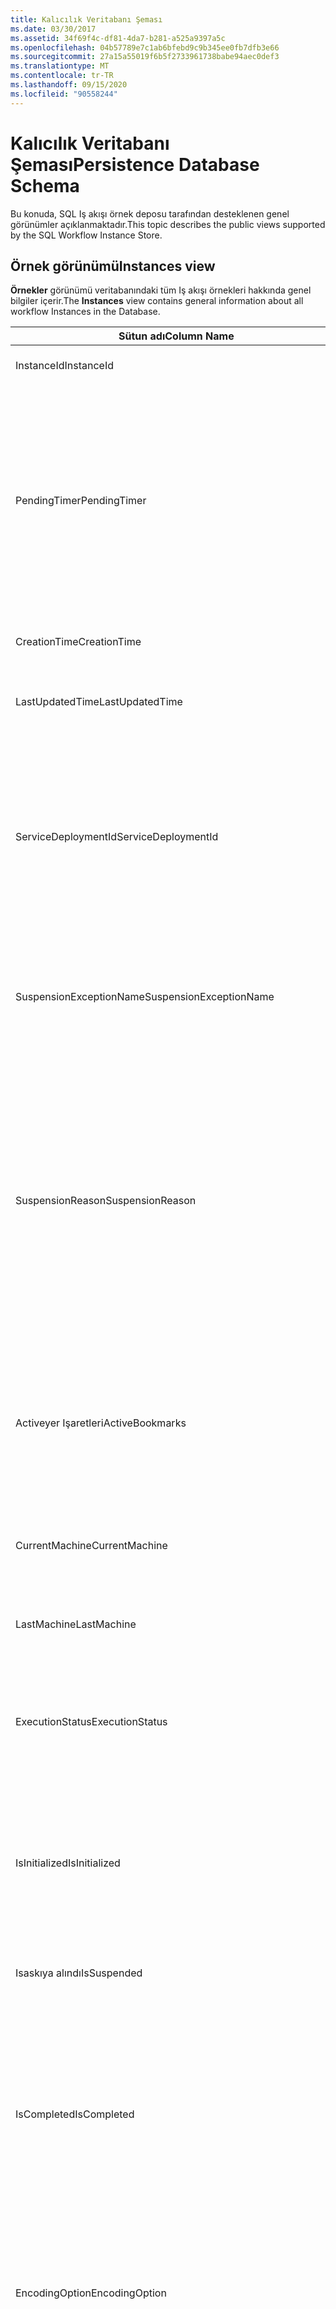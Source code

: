 ```yaml
---
title: Kalıcılık Veritabanı Şeması
ms.date: 03/30/2017
ms.assetid: 34f69f4c-df81-4da7-b281-a525a9397a5c
ms.openlocfilehash: 04b57789e7c1ab6bfebd9c9b345ee0fb7dfb3e66
ms.sourcegitcommit: 27a15a55019f6b5f2733961738babe94aec0def3
ms.translationtype: MT
ms.contentlocale: tr-TR
ms.lasthandoff: 09/15/2020
ms.locfileid: "90558244"
---
```

# <a name="persistence-database-schema"></a><span data-ttu-id="6a054-102">Kalıcılık Veritabanı Şeması</span><span class="sxs-lookup"><span data-stu-id="6a054-102">Persistence Database Schema</span></span>
<span data-ttu-id="6a054-103">Bu konuda, SQL Iş akışı örnek deposu tarafından desteklenen genel görünümler açıklanmaktadır.</span><span class="sxs-lookup"><span data-stu-id="6a054-103">This topic describes the public views supported by the SQL Workflow Instance Store.</span></span>  
  
## <a name="instances-view"></a><span data-ttu-id="6a054-104">Örnek görünümü</span><span class="sxs-lookup"><span data-stu-id="6a054-104">Instances view</span></span>  
 <span data-ttu-id="6a054-105">**Örnekler** görünümü veritabanındaki tüm Iş akışı örnekleri hakkında genel bilgiler içerir.</span><span class="sxs-lookup"><span data-stu-id="6a054-105">The **Instances** view contains general information about all workflow Instances in the Database.</span></span>  
  
|<span data-ttu-id="6a054-106">Sütun adı</span><span class="sxs-lookup"><span data-stu-id="6a054-106">Column Name</span></span>|<span data-ttu-id="6a054-107">Sütun türü</span><span class="sxs-lookup"><span data-stu-id="6a054-107">Column Type</span></span>|<span data-ttu-id="6a054-108">Description</span><span class="sxs-lookup"><span data-stu-id="6a054-108">Description</span></span>|  
|-----------------|-----------------|-----------------|  
|<span data-ttu-id="6a054-109">InstanceId</span><span class="sxs-lookup"><span data-stu-id="6a054-109">InstanceId</span></span>|<span data-ttu-id="6a054-110">Benzersiz tanımlayıcı</span><span class="sxs-lookup"><span data-stu-id="6a054-110">UniqueIdentifier</span></span>|<span data-ttu-id="6a054-111">Bir iş akışı örneğinin KIMLIĞI.</span><span class="sxs-lookup"><span data-stu-id="6a054-111">The ID of a workflow instance.</span></span>|  
|<span data-ttu-id="6a054-112">PendingTimer</span><span class="sxs-lookup"><span data-stu-id="6a054-112">PendingTimer</span></span>|<span data-ttu-id="6a054-113">DateTime</span><span class="sxs-lookup"><span data-stu-id="6a054-113">DateTime</span></span>|<span data-ttu-id="6a054-114">Bir gecikme etkinliğinde iş akışının engellenip engellenmediğini ve Zamanlayıcının süresi dolduktan sonra devam edecek olduğunu gösterir.</span><span class="sxs-lookup"><span data-stu-id="6a054-114">Indicates that the workflow is blocked on a Delay activity and will be resumed after the timer expires.</span></span> <span data-ttu-id="6a054-115">İş akışı, bir zamanlayıcının süre sonu beklenememesi durumunda bu değer null olabilir.</span><span class="sxs-lookup"><span data-stu-id="6a054-115">This value can be null if the workflow is not blocked waiting on a timer to expire.</span></span>|  
|<span data-ttu-id="6a054-116">CreationTime</span><span class="sxs-lookup"><span data-stu-id="6a054-116">CreationTime</span></span>|<span data-ttu-id="6a054-117">DateTime</span><span class="sxs-lookup"><span data-stu-id="6a054-117">DateTime</span></span>|<span data-ttu-id="6a054-118">İş akışının ne zaman oluşturulduğunu gösterir.</span><span class="sxs-lookup"><span data-stu-id="6a054-118">Indicates when the workflow was created.</span></span>|  
|<span data-ttu-id="6a054-119">LastUpdatedTime</span><span class="sxs-lookup"><span data-stu-id="6a054-119">LastUpdatedTime</span></span>|<span data-ttu-id="6a054-120">DateTime</span><span class="sxs-lookup"><span data-stu-id="6a054-120">DateTime</span></span>|<span data-ttu-id="6a054-121">İş akışının veritabanına son ne zaman kalıcı olduğunu gösterir.</span><span class="sxs-lookup"><span data-stu-id="6a054-121">Indicates the last time that the workflow was persisted to the database.</span></span>|  
|<span data-ttu-id="6a054-122">ServiceDeploymentId</span><span class="sxs-lookup"><span data-stu-id="6a054-122">ServiceDeploymentId</span></span>|<span data-ttu-id="6a054-123">BigInt</span><span class="sxs-lookup"><span data-stu-id="6a054-123">BigInt</span></span>|<span data-ttu-id="6a054-124">[Servicedağıtımlar] görünümüne yabancı anahtar işlevi görür.</span><span class="sxs-lookup"><span data-stu-id="6a054-124">Acts as a foreign key to the [ServiceDeployments] view.</span></span> <span data-ttu-id="6a054-125">Geçerli iş akışı örneği, Web 'de barındırılan bir hizmetin bir örneğidir, bu sütunda bir değer bulunur, aksi takdirde NULL olarak ayarlanır.</span><span class="sxs-lookup"><span data-stu-id="6a054-125">If the current workflow instance is an instance of a web-hosted service, then this column has a value, otherwise it is set to NULL.</span></span>|  
|<span data-ttu-id="6a054-126">SuspensionExceptionName</span><span class="sxs-lookup"><span data-stu-id="6a054-126">SuspensionExceptionName</span></span>|<span data-ttu-id="6a054-127">Nvarchar (450)</span><span class="sxs-lookup"><span data-stu-id="6a054-127">Nvarchar(450)</span></span>|<span data-ttu-id="6a054-128">İş akışının askıya alınmasına neden olan özel durumun türünü (örn. InvalidOperationException) belirtir.</span><span class="sxs-lookup"><span data-stu-id="6a054-128">Indicates the type of exception (e.g. InvalidOperationException) that caused the workflow to suspend.</span></span>|  
|<span data-ttu-id="6a054-129">SuspensionReason</span><span class="sxs-lookup"><span data-stu-id="6a054-129">SuspensionReason</span></span>|<span data-ttu-id="6a054-130">Nvarchar (max)</span><span class="sxs-lookup"><span data-stu-id="6a054-130">Nvarchar(max)</span></span>|<span data-ttu-id="6a054-131">Iş akışı örneğinin neden askıya alındığını gösterir.</span><span class="sxs-lookup"><span data-stu-id="6a054-131">Indicates why the Workflow Instance was suspended.</span></span> <span data-ttu-id="6a054-132">Bir özel durum örneğin askıya alınmasına neden olursa, bu sütun özel durumla ilişkili iletiyi içerir.</span><span class="sxs-lookup"><span data-stu-id="6a054-132">If an exception caused the instance to suspend, then this column contains the message associated with the exception.</span></span><br /><br /> <span data-ttu-id="6a054-133">Örnek el ile askıya alınmışsa, bu sütun örneği askıya almak için Kullanıcı tarafından belirtilen nedeni içerir.</span><span class="sxs-lookup"><span data-stu-id="6a054-133">If the instance was manually suspended, then this column contains the user-specified reason for suspending the instance.</span></span>|  
|<span data-ttu-id="6a054-134">Activeyer Işaretleri</span><span class="sxs-lookup"><span data-stu-id="6a054-134">ActiveBookmarks</span></span>|<span data-ttu-id="6a054-135">Nvarchar (max)</span><span class="sxs-lookup"><span data-stu-id="6a054-135">Nvarchar(max)</span></span>|<span data-ttu-id="6a054-136">İş akışı örneği boşta ise, bu özellik örneğin hangi yer işaretlerinin engellendiğini gösterir.</span><span class="sxs-lookup"><span data-stu-id="6a054-136">If the workflow Instance is Idle, this property indicates what bookmarks the instance is blocked on.</span></span> <span data-ttu-id="6a054-137">Örnek boşta değilse, bu sütun NULL olur.</span><span class="sxs-lookup"><span data-stu-id="6a054-137">If the Instance is not idle, then this column is NULL.</span></span>|  
|<span data-ttu-id="6a054-138">CurrentMachine</span><span class="sxs-lookup"><span data-stu-id="6a054-138">CurrentMachine</span></span>|<span data-ttu-id="6a054-139">Nvarchar (128)</span><span class="sxs-lookup"><span data-stu-id="6a054-139">Nvarchar(128)</span></span>|<span data-ttu-id="6a054-140">Bilgisayar adının şu anda bellekte yüklü iş akışı örneği olduğunu gösterir.</span><span class="sxs-lookup"><span data-stu-id="6a054-140">Indicates the name of the computer currently has the workflow Instance loaded in memory.</span></span>|  
|<span data-ttu-id="6a054-141">LastMachine</span><span class="sxs-lookup"><span data-stu-id="6a054-141">LastMachine</span></span>|<span data-ttu-id="6a054-142">Nvarchar (450)</span><span class="sxs-lookup"><span data-stu-id="6a054-142">Nvarchar(450)</span></span>|<span data-ttu-id="6a054-143">İş akışı örneğini yükleyen son bilgisayarı gösterir.</span><span class="sxs-lookup"><span data-stu-id="6a054-143">Indicates the last computer that loaded the workflow instance.</span></span>|  
|<span data-ttu-id="6a054-144">ExecutionStatus</span><span class="sxs-lookup"><span data-stu-id="6a054-144">ExecutionStatus</span></span>|<span data-ttu-id="6a054-145">Nvarchar (450)</span><span class="sxs-lookup"><span data-stu-id="6a054-145">Nvarchar(450)</span></span>|<span data-ttu-id="6a054-146">Iş akışının geçerli yürütme durumunu gösterir.</span><span class="sxs-lookup"><span data-stu-id="6a054-146">Indicates the current execution state of the Workflow.</span></span> <span data-ttu-id="6a054-147">Olası durumlar **yürütme**, **Boşta**ve **kapalı**durumlarını içerir.</span><span class="sxs-lookup"><span data-stu-id="6a054-147">Possible states include **Executing**, **Idle**, **Closed**.</span></span>|  
|<span data-ttu-id="6a054-148">IsInitialized</span><span class="sxs-lookup"><span data-stu-id="6a054-148">IsInitialized</span></span>|<span data-ttu-id="6a054-149">Sürümleri</span><span class="sxs-lookup"><span data-stu-id="6a054-149">Bit</span></span>|<span data-ttu-id="6a054-150">İş akışı örneğinin başlatılmış olup olmadığını gösterir.</span><span class="sxs-lookup"><span data-stu-id="6a054-150">Indicates whether the workflow instance has been initialized.</span></span> <span data-ttu-id="6a054-151">Başlatılmış bir iş akışı örneği, en az bir kez kalıcı olan bir iş akışı örneğidir.</span><span class="sxs-lookup"><span data-stu-id="6a054-151">An initialized workflow instance is a workflow instance that has been persisted at least once.</span></span>|  
|<span data-ttu-id="6a054-152">Isaskıya alındı</span><span class="sxs-lookup"><span data-stu-id="6a054-152">IsSuspended</span></span>|<span data-ttu-id="6a054-153">Sürümleri</span><span class="sxs-lookup"><span data-stu-id="6a054-153">Bit</span></span>|<span data-ttu-id="6a054-154">İş akışı örneğinin askıya alınıp alınmadığını gösterir.</span><span class="sxs-lookup"><span data-stu-id="6a054-154">Indicates whether the workflow instance has been suspended.</span></span>|  
|<span data-ttu-id="6a054-155">IsCompleted</span><span class="sxs-lookup"><span data-stu-id="6a054-155">IsCompleted</span></span>|<span data-ttu-id="6a054-156">Sürümleri</span><span class="sxs-lookup"><span data-stu-id="6a054-156">Bit</span></span>|<span data-ttu-id="6a054-157">Iş akışı örneğinin yürütülmesinin tamamlanıp bitmediğini belirtir.</span><span class="sxs-lookup"><span data-stu-id="6a054-157">Indicates whether the Workflow Instance has finished executing.</span></span> <span data-ttu-id="6a054-158">**Note:**  IIF, **InstanceCompletionAction** özelliği **DeleteAll**olarak ayarlanmış, örnekler tamamlandıktan sonra görünümden kaldırılır.</span><span class="sxs-lookup"><span data-stu-id="6a054-158">**Note:**  Iif the **InstanceCompletionAction** property is set to **DeleteAll**, the instances are removed from the view upon completion.</span></span>|  
|<span data-ttu-id="6a054-159">EncodingOption</span><span class="sxs-lookup"><span data-stu-id="6a054-159">EncodingOption</span></span>|<span data-ttu-id="6a054-160">Iç</span><span class="sxs-lookup"><span data-stu-id="6a054-160">TinyInt</span></span>|<span data-ttu-id="6a054-161">Veri özelliklerini seri hale getirmek için kullanılan kodlamayı açıklar.</span><span class="sxs-lookup"><span data-stu-id="6a054-161">Describes the encoding used to serialize the data properties.</span></span><br /><br /> <span data-ttu-id="6a054-162">-0 – kodlama yok</span><span class="sxs-lookup"><span data-stu-id="6a054-162">-   0 – No encoding</span></span><br /><span data-ttu-id="6a054-163">-1 – GzipStream</span><span class="sxs-lookup"><span data-stu-id="6a054-163">-   1 – GzipStream</span></span>|  
|<span data-ttu-id="6a054-164">ReadWritePrimitiveDataProperties</span><span class="sxs-lookup"><span data-stu-id="6a054-164">ReadWritePrimitiveDataProperties</span></span>|<span data-ttu-id="6a054-165">Varbinary (max)</span><span class="sxs-lookup"><span data-stu-id="6a054-165">Varbinary(max)</span></span>|<span data-ttu-id="6a054-166">Örnek yüklendiğinde iş akışı çalışma zamanına geri sağlanacak serileştirilmiş örnek veri özelliklerini içerir.</span><span class="sxs-lookup"><span data-stu-id="6a054-166">Contains serialized instance data properties that will be provided back to the workflow Runtime when the instance is loaded.</span></span><br /><br /> <span data-ttu-id="6a054-167">Her ilkel özellik yerel bir CLR türüdür ve bu, Blobun serisini kaldırmak için özel derlemeler gerekmediği anlamına gelir.</span><span class="sxs-lookup"><span data-stu-id="6a054-167">Each primitive property is a native CLR type, which means that no special assemblies are needed to deserialize the blob.</span></span>|  
|<span data-ttu-id="6a054-168">WriteOnlyPrimitiveDataProperties</span><span class="sxs-lookup"><span data-stu-id="6a054-168">WriteOnlyPrimitiveDataProperties</span></span>|<span data-ttu-id="6a054-169">Varbinary (max)</span><span class="sxs-lookup"><span data-stu-id="6a054-169">Varbinary(max)</span></span>|<span data-ttu-id="6a054-170">Örnek yüklendiğinde iş akışı çalışma zamanına geri sağlanmayan serileştirilmiş örnek veri özelliklerini içerir.</span><span class="sxs-lookup"><span data-stu-id="6a054-170">Contains serialized instance data properties that are not provided back to the workflow runtime when the instance is loaded.</span></span><br /><br /> <span data-ttu-id="6a054-171">Her ilkel özellik yerel bir CLR türüdür ve bu, Blobun serisini kaldırmak için özel derlemeler gerekmediği anlamına gelir.</span><span class="sxs-lookup"><span data-stu-id="6a054-171">Each primitive property is a native CLR type, which means that no special assemblies are needed to deserialize the blob.</span></span>|  
|<span data-ttu-id="6a054-172">ReadWriteComplexDataProperties</span><span class="sxs-lookup"><span data-stu-id="6a054-172">ReadWriteComplexDataProperties</span></span>|<span data-ttu-id="6a054-173">Varbinary (max)</span><span class="sxs-lookup"><span data-stu-id="6a054-173">Varbinary(max)</span></span>|<span data-ttu-id="6a054-174">Örnek yüklendiğinde iş akışı çalışma zamanına geri sağlanacak serileştirilmiş örnek veri özelliklerini içerir.</span><span class="sxs-lookup"><span data-stu-id="6a054-174">Contains serialized instance data properties that will be provided back to the workflow runtime when the instance is loaded.</span></span><br /><br /> <span data-ttu-id="6a054-175">Seri hale getirici, bu bloba depolanan tüm nesne türleri hakkında bilgi gerektirir.</span><span class="sxs-lookup"><span data-stu-id="6a054-175">A deserializer would require knowledge of all object types stored in this blob.</span></span>|  
|<span data-ttu-id="6a054-176">WriteOnlyComplexDataProperties</span><span class="sxs-lookup"><span data-stu-id="6a054-176">WriteOnlyComplexDataProperties</span></span>|<span data-ttu-id="6a054-177">Varbinary (max)</span><span class="sxs-lookup"><span data-stu-id="6a054-177">Varbinary(max)</span></span>|<span data-ttu-id="6a054-178">Örnek yüklendiğinde iş akışı çalışma zamanına geri sağlanmayan serileştirilmiş örnek veri özelliklerini içerir.</span><span class="sxs-lookup"><span data-stu-id="6a054-178">Contains serialized instance data properties that are not provided back to the workflow runtime when the instance is loaded.</span></span><br /><br /> <span data-ttu-id="6a054-179">Seri hale getirici, bu bloba depolanan tüm nesne türleri hakkında bilgi gerektirir.</span><span class="sxs-lookup"><span data-stu-id="6a054-179">A deserializer would require knowledge of all object types stored in this blob.</span></span>|  
|<span data-ttu-id="6a054-180">IdentityName</span><span class="sxs-lookup"><span data-stu-id="6a054-180">IdentityName</span></span>|<span data-ttu-id="6a054-181">Nvarchar (max)</span><span class="sxs-lookup"><span data-stu-id="6a054-181">Nvarchar(max)</span></span>|<span data-ttu-id="6a054-182">İş akışı tanımının adı.</span><span class="sxs-lookup"><span data-stu-id="6a054-182">The name of the workflow definition.</span></span>|  
|<span data-ttu-id="6a054-183">IdentityPackage</span><span class="sxs-lookup"><span data-stu-id="6a054-183">IdentityPackage</span></span>|<span data-ttu-id="6a054-184">Nvarchar (max)</span><span class="sxs-lookup"><span data-stu-id="6a054-184">Nvarchar(max)</span></span>|<span data-ttu-id="6a054-185">İş akışı oluşturulduğunda verilen paket bilgileri (örneğin, derleme adı).</span><span class="sxs-lookup"><span data-stu-id="6a054-185">The package information given when the workflow was created (such as the assembly name).</span></span>|  
|<span data-ttu-id="6a054-186">Yapı</span><span class="sxs-lookup"><span data-stu-id="6a054-186">Build</span></span>|<span data-ttu-id="6a054-187">BigInt</span><span class="sxs-lookup"><span data-stu-id="6a054-187">BigInt</span></span>|<span data-ttu-id="6a054-188">İş akışı sürümünün yapı numarası.</span><span class="sxs-lookup"><span data-stu-id="6a054-188">The build number of the workflow version.</span></span>|  
|<span data-ttu-id="6a054-189">Ana</span><span class="sxs-lookup"><span data-stu-id="6a054-189">Major</span></span>|<span data-ttu-id="6a054-190">BigInt</span><span class="sxs-lookup"><span data-stu-id="6a054-190">BigInt</span></span>|<span data-ttu-id="6a054-191">İş akışı sürümünün ana numarası.</span><span class="sxs-lookup"><span data-stu-id="6a054-191">The major number of the workflow version.</span></span>|  
|<span data-ttu-id="6a054-192">İkincil</span><span class="sxs-lookup"><span data-stu-id="6a054-192">Minor</span></span>|<span data-ttu-id="6a054-193">BigInt</span><span class="sxs-lookup"><span data-stu-id="6a054-193">BigInt</span></span>|<span data-ttu-id="6a054-194">İş akışı sürümünün küçük sayısı.</span><span class="sxs-lookup"><span data-stu-id="6a054-194">The minor number of the workflow version.</span></span>|  
|<span data-ttu-id="6a054-195">Revizyon</span><span class="sxs-lookup"><span data-stu-id="6a054-195">Revision</span></span>|<span data-ttu-id="6a054-196">BigInt</span><span class="sxs-lookup"><span data-stu-id="6a054-196">BigInt</span></span>|<span data-ttu-id="6a054-197">İş akışı sürümünün düzeltme numarası.</span><span class="sxs-lookup"><span data-stu-id="6a054-197">The revision number of the workflow version.</span></span>|  
  
> [!CAUTION]
> <span data-ttu-id="6a054-198">**Örnekler** görünümü bir Delete tetikleyicisi de içerir.</span><span class="sxs-lookup"><span data-stu-id="6a054-198">The **Instances** view also contains a Delete trigger.</span></span> <span data-ttu-id="6a054-199">Uygun izinlere sahip kullanıcılar, iş akışı örneklerini veritabanından zorla kaldıracak bu görünüme karşı delete deyimlerini yürütebilir.</span><span class="sxs-lookup"><span data-stu-id="6a054-199">Users with the appropriate permissions can execute delete statements against this view that will forcefully remove workflow Instances from the Database.</span></span> <span data-ttu-id="6a054-200">İş akışı çalışma zamanının altındaki bir örneği silmek istenmeden sonuçlara neden olabileceğinden, doğrudan görünümden yalnızca son çare olarak silinmesini öneririz.</span><span class="sxs-lookup"><span data-stu-id="6a054-200">We recommend deleting directly from the view only as a last resort because deleting an instance from underneath the workflow runtime could result in unintended consequences.</span></span> <span data-ttu-id="6a054-201">Bunun yerine, iş akışı çalışma zamanının örneği sonlandırmayı sağlamak için Iş akışı örneği yönetim uç noktasını kullanın.</span><span class="sxs-lookup"><span data-stu-id="6a054-201">Instead, use the Workflow Instance Management Endpoint to have the workflow runtime terminate the instance.</span></span> <span data-ttu-id="6a054-202">Görünümden çok sayıda örnek silmek istiyorsanız, bu örneklerde çalışan etkin çalışma zamanları olmadığından emin olun.</span><span class="sxs-lookup"><span data-stu-id="6a054-202">If you want to delete a large number of Instances from the view, make sure there are no active runtimes that could be operating on these instances.</span></span>  
  
## <a name="servicedeployments-view"></a><span data-ttu-id="6a054-203">Servicedağıtımlar görünümü</span><span class="sxs-lookup"><span data-stu-id="6a054-203">ServiceDeployments view</span></span>  
 <span data-ttu-id="6a054-204">**Servicedağıtımlar** görünümü tüm Web (IIS/WAS) barındırılan iş akışı hizmetleri için dağıtım bilgilerini içerir.</span><span class="sxs-lookup"><span data-stu-id="6a054-204">The **ServiceDeployments** view contains deployment information for all Web (IIS/WAS) hosted workflow services.</span></span> <span data-ttu-id="6a054-205">Web 'de barındırılan her iş akışı örneği, bu görünümdeki bir satıra başvuran bir **ServiceDeploymentId** içerir.</span><span class="sxs-lookup"><span data-stu-id="6a054-205">Each workflow instance that is Web-hosted will contain a **ServiceDeploymentId** that refers to a row in this view.</span></span>  
  
|<span data-ttu-id="6a054-206">Sütun adı</span><span class="sxs-lookup"><span data-stu-id="6a054-206">Column Name</span></span>|<span data-ttu-id="6a054-207">Sütun türü</span><span class="sxs-lookup"><span data-stu-id="6a054-207">Column Type</span></span>|<span data-ttu-id="6a054-208">Description</span><span class="sxs-lookup"><span data-stu-id="6a054-208">Description</span></span>|  
|-----------------|-----------------|-----------------|  
|<span data-ttu-id="6a054-209">ServiceDeploymentId</span><span class="sxs-lookup"><span data-stu-id="6a054-209">ServiceDeploymentId</span></span>|<span data-ttu-id="6a054-210">BigInt</span><span class="sxs-lookup"><span data-stu-id="6a054-210">BigInt</span></span>|<span data-ttu-id="6a054-211">Bu görünüm için birincil anahtar.</span><span class="sxs-lookup"><span data-stu-id="6a054-211">The primary key for this view.</span></span>|  
|<span data-ttu-id="6a054-212">SiteAdı</span><span class="sxs-lookup"><span data-stu-id="6a054-212">SiteName</span></span>|<span data-ttu-id="6a054-213">Nvarchar (max)</span><span class="sxs-lookup"><span data-stu-id="6a054-213">Nvarchar(max)</span></span>|<span data-ttu-id="6a054-214">İş akışı hizmetini içeren sitenin adını temsil eder (örneğin, **varsayılan Web sitesi**).</span><span class="sxs-lookup"><span data-stu-id="6a054-214">Represents the name of the site that contains the workflow service (e.g. **Default Web Site**).</span></span>|  
|<span data-ttu-id="6a054-215">RelativeServicePath</span><span class="sxs-lookup"><span data-stu-id="6a054-215">RelativeServicePath</span></span>|<span data-ttu-id="6a054-216">Nvarchar (max)</span><span class="sxs-lookup"><span data-stu-id="6a054-216">Nvarchar(max)</span></span>|<span data-ttu-id="6a054-217">İş akışı hizmetine işaret eden siteyle ilişkili sanal yolu temsil eder.</span><span class="sxs-lookup"><span data-stu-id="6a054-217">Represents the virtual path relative to the site that points to the workflow service.</span></span> <span data-ttu-id="6a054-218">DomainName.  **/APP1/PurchaseOrderService.svc**).</span><span class="sxs-lookup"><span data-stu-id="6a054-218">(e.g.  **/app1/PurchaseOrderService.svc**).</span></span>|  
|<span data-ttu-id="6a054-219">RelativeApplicationPath</span><span class="sxs-lookup"><span data-stu-id="6a054-219">RelativeApplicationPath</span></span>|<span data-ttu-id="6a054-220">Nvarchar (max)</span><span class="sxs-lookup"><span data-stu-id="6a054-220">Nvarchar(max)</span></span>|<span data-ttu-id="6a054-221">İş akışı hizmetini içeren bir uygulamayı işaret eden siteyle ilişkili sanal yolu temsil eder.</span><span class="sxs-lookup"><span data-stu-id="6a054-221">Represents the virtual path relative to the site that points to an application that contains the workflow service.</span></span> <span data-ttu-id="6a054-222">(ör. **/APP1**).</span><span class="sxs-lookup"><span data-stu-id="6a054-222">(e.g. **/app1**).</span></span>|  
|<span data-ttu-id="6a054-223">ServiceName</span><span class="sxs-lookup"><span data-stu-id="6a054-223">ServiceName</span></span>|<span data-ttu-id="6a054-224">Nvarchar (max)</span><span class="sxs-lookup"><span data-stu-id="6a054-224">Nvarchar(max)</span></span>|<span data-ttu-id="6a054-225">İş akışı hizmetinin adını temsil eder.</span><span class="sxs-lookup"><span data-stu-id="6a054-225">Represents the name of the workflow Service.</span></span> <span data-ttu-id="6a054-226">(örn. **PurchaseOrderService**).</span><span class="sxs-lookup"><span data-stu-id="6a054-226">(e.g. **PurchaseOrderService**).</span></span>|  
|<span data-ttu-id="6a054-227">ServiceNamespace</span><span class="sxs-lookup"><span data-stu-id="6a054-227">ServiceNamespace</span></span>|<span data-ttu-id="6a054-228">Nvarchar (max)</span><span class="sxs-lookup"><span data-stu-id="6a054-228">Nvarchar(max)</span></span>|<span data-ttu-id="6a054-229">İş akışı hizmetinin ad alanını temsil eder.</span><span class="sxs-lookup"><span data-stu-id="6a054-229">Represents the namespace of the workflow Service.</span></span> <span data-ttu-id="6a054-230">(ör. **şirketim**).</span><span class="sxs-lookup"><span data-stu-id="6a054-230">(e.g. **MyCompany**).</span></span>|  
  
 <span data-ttu-id="6a054-231">Servicedağıtımlar görünümü bir silme tetikleyicisi de içerir.</span><span class="sxs-lookup"><span data-stu-id="6a054-231">The ServiceDeployments View also contains a Delete trigger.</span></span> <span data-ttu-id="6a054-232">Uygun izinlere sahip kullanıcılar, Service Deployment girişlerini veritabanından kaldırmak için bu görünüme karşı delete deyimlerini yürütebilir.</span><span class="sxs-lookup"><span data-stu-id="6a054-232">Users with the appropriate permissions can execute delete statements against this view to remove ServiceDeployment entries from the Database.</span></span> <span data-ttu-id="6a054-233">Şunlara dikkat edin:</span><span class="sxs-lookup"><span data-stu-id="6a054-233">Note that:</span></span>  
  
1. <span data-ttu-id="6a054-234">Bu işlemi gerçekleştirmeden önce tüm veritabanının kilitlenmesi gerektiğinden, bu görünümden girişlerin silinmesi maliyetlidir.</span><span class="sxs-lookup"><span data-stu-id="6a054-234">Deleting entries from this view is costly since the entire Database must be locked prior to performing this operation.</span></span> <span data-ttu-id="6a054-235">Bu, bir iş akışı örneğinin var olmayan bir ServiceDeployment girdisine başvurabileceği senaryoya engel olmak için gereklidir.</span><span class="sxs-lookup"><span data-stu-id="6a054-235">This is necessary to avoid the scenario where a workflow Instance could refer to a non-existent ServiceDeployment entry.</span></span> <span data-ttu-id="6a054-236">Bu görünümden yalnızca saat/bakım pencereleri sırasında silin.</span><span class="sxs-lookup"><span data-stu-id="6a054-236">Delete from this view only during down times / maintenance windows.</span></span>  
  
2. <span data-ttu-id="6a054-237">**Örnekler** görünümündeki girişler tarafından başvurulan bir ServiceDeployment satırını silme girişimleri, işlem olmadan sonuçlanır.</span><span class="sxs-lookup"><span data-stu-id="6a054-237">Any attempt to delete a ServiceDeployment row which is referenced to by entries in the **Instances** view will result in a no-op.</span></span> <span data-ttu-id="6a054-238">ServiceDeployment satırlarını yalnızca sıfır başvuru ile silebilirsiniz.</span><span class="sxs-lookup"><span data-stu-id="6a054-238">You can only delete ServiceDeployment rows with zero references.</span></span>  
  
## <a name="instancepromotedproperties-view"></a><span data-ttu-id="6a054-239">InstancePromotedProperties görünümü</span><span class="sxs-lookup"><span data-stu-id="6a054-239">InstancePromotedProperties view</span></span>  
 <span data-ttu-id="6a054-240">**InstancePromotedProperties** görünümü, Kullanıcı tarafından belirtilen tüm yükseltilen özelliklerle ilgili bilgiler içerir.</span><span class="sxs-lookup"><span data-stu-id="6a054-240">The **InstancePromotedProperties** view contains information for all the promoted properties that are specified by the user.</span></span> <span data-ttu-id="6a054-241">Yükseltilen bir özellik, bir kullanıcının örnekleri almak için sorgularda kullanabileceği birinci sınıf bir özellik olarak çalışır.</span><span class="sxs-lookup"><span data-stu-id="6a054-241">A promoted property functions as a first-class property, which a user can use in queries to retrieve instances.</span></span>  <span data-ttu-id="6a054-242">Örneğin, bir Kullanıcı her zaman **değer1** sütununda bir siparişin maliyetini depolayan bir PurchaseOrder yükseltmesi ekleyebilir.</span><span class="sxs-lookup"><span data-stu-id="6a054-242">For example, a user could add a PurchaseOrder promotion which always stores the cost of an order in the **Value1** column.</span></span> <span data-ttu-id="6a054-243">Bu, bir kullanıcının maliyeti belirli bir değeri aşan tüm satın alma siparişlerinin sorgulanbilmesini sağlar.</span><span class="sxs-lookup"><span data-stu-id="6a054-243">This would enable a user to query for all purchase orders whose cost exceeds a certain value.</span></span>  
  
|<span data-ttu-id="6a054-244">Sütun türü</span><span class="sxs-lookup"><span data-stu-id="6a054-244">Column Type</span></span>|<span data-ttu-id="6a054-245">Sütun türü</span><span class="sxs-lookup"><span data-stu-id="6a054-245">Column Type</span></span>|<span data-ttu-id="6a054-246">Description</span><span class="sxs-lookup"><span data-stu-id="6a054-246">Description</span></span>|  
|-|-|-|  
|<span data-ttu-id="6a054-247">InstanceId</span><span class="sxs-lookup"><span data-stu-id="6a054-247">InstanceId</span></span>|<span data-ttu-id="6a054-248">Benzersiz tanımlayıcı</span><span class="sxs-lookup"><span data-stu-id="6a054-248">UniqueIdentifier</span></span>|<span data-ttu-id="6a054-249">Iş akışı örneğinin KIMLIĞI</span><span class="sxs-lookup"><span data-stu-id="6a054-249">The ID of the Workflow Instance</span></span>|  
|<span data-ttu-id="6a054-250">EncodingOption</span><span class="sxs-lookup"><span data-stu-id="6a054-250">EncodingOption</span></span>|<span data-ttu-id="6a054-251">Iç</span><span class="sxs-lookup"><span data-stu-id="6a054-251">TinyInt</span></span>|<span data-ttu-id="6a054-252">Yükseltilen ikili özellikleri seri hale getirmek için kullanılan kodlamayı açıklar.</span><span class="sxs-lookup"><span data-stu-id="6a054-252">Describes the encoding used to serialize the promoted binary properties.</span></span><br /><br /> <span data-ttu-id="6a054-253">-0 – kodlama yok</span><span class="sxs-lookup"><span data-stu-id="6a054-253">-   0 – No encoding</span></span><br /><span data-ttu-id="6a054-254">-1 – GZipStream</span><span class="sxs-lookup"><span data-stu-id="6a054-254">-   1 – GZipStream</span></span>|  
|<span data-ttu-id="6a054-255">PromotionName</span><span class="sxs-lookup"><span data-stu-id="6a054-255">PromotionName</span></span>|<span data-ttu-id="6a054-256">Nvarchar (400)</span><span class="sxs-lookup"><span data-stu-id="6a054-256">Nvarchar(400)</span></span>|<span data-ttu-id="6a054-257">Bu örnekle ilişkili yükseltmenin adı.</span><span class="sxs-lookup"><span data-stu-id="6a054-257">The name of the Promotion associated with this instance.</span></span> <span data-ttu-id="6a054-258">Bu satırdaki genel sütunlara bağlam eklemek için PromotionName gereklidir.</span><span class="sxs-lookup"><span data-stu-id="6a054-258">The PromotionName is needed to add context to the generic columns in this row.</span></span><br /><br /> <span data-ttu-id="6a054-259">Örneğin, PurchaseOrder 'nin PromotionName değeri, değer1 'in sipariş maliyetini içerdiğini, değer2 'nin siparişi veren müşterinin adını içerdiğini, 1. değerin müşterinin adresini içerdiğini vb. gösterir.</span><span class="sxs-lookup"><span data-stu-id="6a054-259">For example, a PromotionName of PurchaseOrder could indicate that Value1 contains the cost of the order, Value2 contains the name of the customer who placed the order, Value 3 contains the address of the customer, and so on.</span></span>|  
|<span data-ttu-id="6a054-260">Değer [1-32]</span><span class="sxs-lookup"><span data-stu-id="6a054-260">Value[1-32]</span></span>|<span data-ttu-id="6a054-261">SqlVariant</span><span class="sxs-lookup"><span data-stu-id="6a054-261">SqlVariant</span></span>|<span data-ttu-id="6a054-262">[1-32] değeri, bir SQLVARIANT sütununda depolanabilecek değerler içeriyor.</span><span class="sxs-lookup"><span data-stu-id="6a054-262">Value[1-32] contains values that can be stored in a SqlVariant column.</span></span> <span data-ttu-id="6a054-263">Tek bir promosyon 32 taneden fazla SQLVARIANT içeremez.</span><span class="sxs-lookup"><span data-stu-id="6a054-263">A single promotion cannot contain more than 32 SqlVariants.</span></span>|  
|<span data-ttu-id="6a054-264">Değer [33-64]</span><span class="sxs-lookup"><span data-stu-id="6a054-264">Value[33-64]</span></span>|<span data-ttu-id="6a054-265">Varbinary (max)</span><span class="sxs-lookup"><span data-stu-id="6a054-265">Varbinary(max)</span></span>|<span data-ttu-id="6a054-266">[33-64] değeri serileştirilmiş değerler içeriyor. Örneğin, Value33, satın alınan bir öğenin JPEG içerebilir.</span><span class="sxs-lookup"><span data-stu-id="6a054-266">Value[33-64] contains serialized values.For instance, Value33 could contain a JPEG of an item being purchased.</span></span> <span data-ttu-id="6a054-267">Tek bir promosyon 32 taneden fazla ikili özellik içeremez</span><span class="sxs-lookup"><span data-stu-id="6a054-267">A single promotion cannot contain more than 32 binary properties</span></span>|  
  
 <span data-ttu-id="6a054-268">InstancePromotedProperties Görünümü şemaya bağlıdır, bu da kullanıcıların bu görünüme yönelik sorguları iyileştirmek için bir veya daha fazla sütuna dizinler ekleyebileceği anlamına gelir.</span><span class="sxs-lookup"><span data-stu-id="6a054-268">The InstancePromotedProperties view is schema bound, which means that users can add indices on one or more columns in order to optimize queries against this view.</span></span>  
  
> [!NOTE]
> <span data-ttu-id="6a054-269">Dizinli bir görünüm daha fazla depolama alanı gerektirir ve ek işleme yükü ekler.</span><span class="sxs-lookup"><span data-stu-id="6a054-269">An indexed view requires more storage and adds additional processing overhead.</span></span> <span data-ttu-id="6a054-270">Daha fazla bilgi için lütfen [SQL Server 2008 dizinli görünümlerle performansı artırma](/previous-versions/sql/sql-server-2008/dd171921(v=sql.100)) bölümüne bakın.</span><span class="sxs-lookup"><span data-stu-id="6a054-270">Please refer to [Improving Performance with SQL Server 2008 Indexed Views](/previous-versions/sql/sql-server-2008/dd171921(v=sql.100)) for more information.</span></span>
